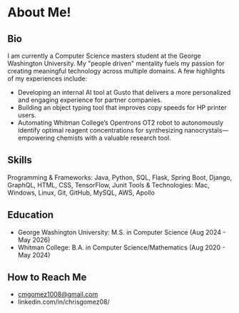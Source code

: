 # About Me!
## Bio
I am currently a Computer Science masters student at the George Washington University. My "people driven" mentality fuels my passion for creating meaningful technology across multiple domains. A few highlights of my experiences include: 
- Developing an internal AI tool at Gusto that delivers a more personalized and engaging experience for partner companies.
- Building an object typing tool that improves copy speeds for HP printer users.
- Automating Whitman College’s Opentrons OT2 robot to autonomously identify optimal reagent concentrations for synthesizing nanocrystals—empowering chemists with a valuable research tool.

## Skills
Programming & Frameworks: Java, Python, SQL, Flask, Spring Boot, Django, GraphQL, HTML, CSS, TensorFlow, Junit 
Tools & Technologies: Mac, Windows, Linux, Git, GitHub, MySQL, AWS, Apollo

## Education
- George Washington University: M.S. in Computer Science (Aug 2024 - May 2026)
- Whitman College: B.A. in Computer Science/Mathematics (Aug 2020 - May 2024)

## How to Reach Me
- cmgomez1008@gmail.com
- linkedin.com/in/chrisgomez08/
<!--
**gomezc08/gomezc08** is a ✨ _special_ ✨ repository because its `README.md` (this file) appears on your GitHub profile.

Here are some ideas to get you started:

- 🔭 I’m currently working on ...
- 🌱 I’m currently learning ...
- 👯 I’m looking to collaborate on ...
- 🤔 I’m looking for help with ...
- 💬 Ask me about ...
- 📫 How to reach me: ...
- 😄 Pronouns: ...
- ⚡ Fun fact: ...
-->
